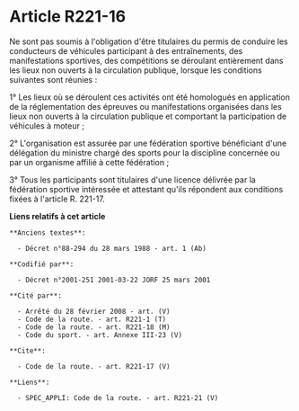 # Article R221-16

Ne sont pas soumis à l'obligation d'être titulaires du permis de conduire les conducteurs de véhicules participant à des
entraînements, des manifestations sportives, des compétitions se déroulant entièrement dans les lieux non ouverts à la
circulation publique, lorsque les conditions suivantes sont réunies :

1° Les lieux où se déroulent ces activités ont été homologués en application de la réglementation des épreuves ou
manifestations organisées dans les lieux non ouverts à la circulation publique et comportant la participation de véhicules à
moteur ;

2° L'organisation est assurée par une fédération sportive bénéficiant d'une délégation du ministre chargé des sports pour la
discipline concernée ou par un organisme affilié à cette fédération ;

3° Tous les participants sont titulaires d'une licence délivrée par la fédération sportive intéressée et attestant qu'ils
répondent aux conditions fixées à l'article R. 221-17.

**Liens relatifs à cet article**

	**Anciens textes**:

	  - Décret n°88-294 du 28 mars 1988 - art. 1 (Ab)

	**Codifié par**:

	  - Décret n°2001-251 2001-03-22 JORF 25 mars 2001

	**Cité par**:

	  - Arrêté du 28 février 2008 - art. (V)
	  - Code de la route. - art. R221-1 (T)
	  - Code de la route. - art. R221-18 (M)
	  - Code du sport. - art. Annexe III-23 (V)

	**Cite**:

	  - Code de la route. - art. R221-17 (V)

	**Liens**:

	  - SPEC_APPLI: Code de la route. - art. R221-21 (V)
